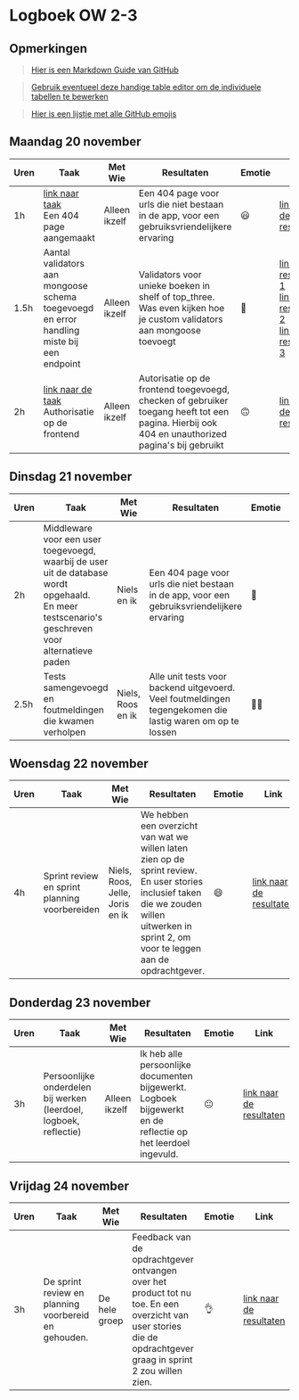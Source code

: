 # Logboek OW 2-3

## Opmerkingen

> [Hier is een Markdown Guide van GitHub](https://guides.github.com/features/mastering-markdown/)

> [Gebruik eventueel deze handige table editor om de individuele tabellen te bewerken](https://www.tablesgenerator.com/markdown_tables)

> [Hier is een lijstje met alle GitHub emojis](https://github.com/ikatyang/emoji-cheat-sheet/blob/master/README.md)

## Maandag 20 november

| **Uren** | **Taak**                                                                                                               | **Met Wie**   | **Resultaten**                                                                                                                                  | **Emotie**         | **Link**                                                                                                                                                                                                                                                                                                                                                                                                                                                                          |
| -------- | ---------------------------------------------------------------------------------------------------------------------- | ------------- | ----------------------------------------------------------------------------------------------------------------------------------------------- | ------------------ | --------------------------------------------------------------------------------------------------------------------------------------------------------------------------------------------------------------------------------------------------------------------------------------------------------------------------------------------------------------------------------------------------------------------------------------------------------------------------------- |
| 1h       | [link naar taak](https://github.com/HANICA-DWA/project-sep23-klipspringer/issues/95)<br>Een 404 page aangemaakt        | Alleen ikzelf | Een 404 page voor urls die niet bestaan in de app, voor een gebruiksvriendelijkere ervaring                                                     | :smiley:           | [link naar de resultaten](https://github.com/HANICA-DWA/project-sep23-klipspringer/commit/032a3415f9c5462ae9e96b87ef17c961fad9ad11)                                                                                                                                                                                                                                                                                                                                               |
| 1.5h     | Aantal validators aan mongoose schema toegevoegd en error handling miste bij een endpoint                              | Alleen ikzelf | Validators voor unieke boeken in shelf of top_three. Was even kijken hoe je custom validators aan mongoose toevoegt                             | :thinking:         | [link naar resultaat 1](https://github.com/HANICA-DWA/project-sep23-klipspringer/commit/7e9b2fe7b8736f38beb02bc76707e037ff56da73#diff-1b14040334645a28e301f79780e54647b5f9d37af2603ce388f9c6a52fdb8300)<br>[link naar resultaat 2](https://github.com/HANICA-DWA/project-sep23-klipspringer/commit/53e39170d9320dc7d5d2641ad4e163a55ef8cf1b)<br>[link naar resultaat 3](https://github.com/HANICA-DWA/project-sep23-klipspringer/commit/9b5cd863889568925b746e74d7c7fad303f41eba) |
| 2h       | [link naar de taak](https://github.com/HANICA-DWA/project-sep23-klipspringer/issues/96)<br>Authorisatie op de frontend | Alleen ikzelf | Autorisatie op de frontend toegevoegd, checken of gebruiker toegang heeft tot een pagina. Hierbij ook 404 en unauthorized pagina's bij gebruikt | :upside_down_face: | [link naar de resultaten](https://github.com/HANICA-DWA/project-sep23-klipspringer/pull/94)                                                                                                                                                                                                                                                                                                                                                                                       |

## Dinsdag 21 november

| **Uren** | **Taak**                                                                                                                                           | **Met Wie**       | **Resultaten**                                                                                            | **Emotie**      | **Link**                                                                                                                            |
| -------- | -------------------------------------------------------------------------------------------------------------------------------------------------- | ----------------- | --------------------------------------------------------------------------------------------------------- | --------------- | ----------------------------------------------------------------------------------------------------------------------------------- |
| 2h       | Middleware voor een user toegevoegd, waarbij de user uit de database wordt opgehaald.<br>En meer testscenario's geschreven voor alternatieve paden | Niels en ik       | Een 404 page voor urls die niet bestaan in de app, voor een gebruiksvriendelijkere ervaring               | :partying_face: | [link naar de resultaten](https://github.com/HANICA-DWA/project-sep23-klipspringer/commit/479cb54217c03c047ee1421a2c6208a3750de307) |
| 2.5h     | Tests samengevoegd en foutmeldingen die kwamen verholpen                                                                                           | Niels, Roos en ik | Alle unit tests voor backend uitgevoerd. Veel foutmeldingen tegengekomen die lastig waren om op te lossen | :face_exhaling: | [link naar resultaten](https://github.com/HANICA-DWA/project-sep23-klipspringer/commit/d64f03ec435a6eed8b1d6127d354f344ba6c7d15)    |

## Woensdag 22 november

| **Uren** | **Taak**                                      | **Met Wie**                     | **Resultaten**                                                                                                                                                                                | **Emotie** | **Link**                                                                          |
| -------- | --------------------------------------------- | ------------------------------- | --------------------------------------------------------------------------------------------------------------------------------------------------------------------------------------------- | ---------- | --------------------------------------------------------------------------------- |
| 4h       | Sprint review en sprint planning voorbereiden | Niels, Roos, Jelle, Joris en ik | We hebben een overzicht van wat we willen laten zien op de sprint review. En user stories inclusief taken die we zouden willen uitwerken in sprint 2, om voor te leggen aan de opdrachtgever. | :smile:    | [link naar de resultaten](https://github.com/orgs/HANICA-DWA/projects/19/views/5) |

## Donderdag 23 november

| **Uren** | **Taak**                                                          | **Met Wie**   | **Resultaten**                                                                                               | **Emotie**     | **Link**                                                                                                                            |
| -------- | ----------------------------------------------------------------- | ------------- | ------------------------------------------------------------------------------------------------------------ | -------------- | ----------------------------------------------------------------------------------------------------------------------------------- |
| 3h       | Persoonlijke onderdelen bij werken (leerdoel, logboek, reflectie) | Alleen ikzelf | Ik heb alle persoonlijke documenten bijgewerkt. Logboek bijgewerkt en de reflectie op het leerdoel ingevuld. | :neutral_face: | [link naar de resultaten](https://github.com/HANICA-DWA/project-sep23-klipspringer/commit/90feeaad8f9505c6f53de6edb1453c19ba443362) |

## Vrijdag 24 november

| **Uren** | **Taak**                                             | **Met Wie**   | **Resultaten**                                                                                                                                                 | **Emotie** | **Link**                                                                                                                            |
| -------- | ---------------------------------------------------- | ------------- | -------------------------------------------------------------------------------------------------------------------------------------------------------------- | ---------- | ----------------------------------------------------------------------------------------------------------------------------------- |
| 3h       | De sprint review en planning voorbereid en gehouden. | De hele groep | Feedback van de opdrachtgever ontvangen over het product tot nu toe. En een overzicht van user stories die de opdrachtgever graag in sprint 2 zou willen zien. | :ok_hand:  | [link naar de resultaten](https://github.com/HANICA-DWA/project-sep23-klipspringer/commit/2bd2b58f3f7fed4c3ec2bdd755e3c574e659fbfd) |
